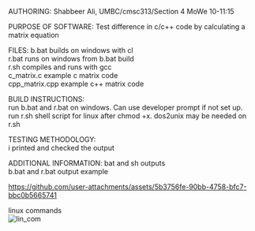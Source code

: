 AUTHORING: 
Shabbeer Ali, UMBC/cmsc313/Section 4 MoWe 10-11:15

PURPOSE OF SOFTWARE:
Test difference in c/c++ code by calculating a matrix equation 

FILES: 
b.bat           builds on windows with cl  
r.bat           runs on windows from b.bat build  
r.sh            compiles and runs with gcc  
c_matrix.c      example c matrix code  
cpp_matrix.cpp  example c++ matrix code  

BUILD INSTRUCTIONS:  
run b.bat and r.bat on windows. Can use developer prompt if not set up.  
run r.sh shell script for linux after chmod +x. dos2unix may be needed on r.sh  

TESTING METHODOLOGY:  
i printed and checked the output  

ADDITIONAL INFORMATION: bat and sh outputs  
b.bat and r.bat output example  


https://github.com/user-attachments/assets/5b3756fe-90bb-4758-bfc7-bbc0b5665741  

linux commands  
![lin_com](https://github.com/user-attachments/assets/cd0597ef-9bf0-46a6-8882-604cf8c1b592)






